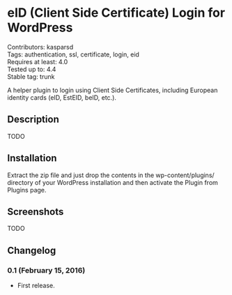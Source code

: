 # eID (Client Side Certificate) Login for WordPress

Contributors: kasparsd   
Tags: authentication, ssl, certificate, login, eid   
Requires at least: 4.0   
Tested up to: 4.4   
Stable tag: trunk  

A helper plugin to login using Client Side Certificates, including European identity cards (eID, EstEID, beID, etc.).


## Description

TODO


## Installation

Extract the zip file and just drop the contents in the wp-content/plugins/ directory of your WordPress installation and then activate the Plugin from Plugins page.


## Screenshots

TODO


## Changelog

### 0.1 (February 15, 2016)

- First release.

